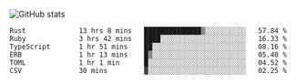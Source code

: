 ![GitHub stats](https://github-readme-stats.vercel.app/api?username=ksk001100&show_icons=true&theme=tokyonight)

<!--START_SECTION:waka-->

```text
Rust             13 hrs 8 mins   ██████████████▒░░░░░░░░░░   57.84 %
Ruby             3 hrs 42 mins   ████░░░░░░░░░░░░░░░░░░░░░   16.33 %
TypeScript       1 hr 51 mins    ██░░░░░░░░░░░░░░░░░░░░░░░   08.16 %
ERB              1 hr 13 mins    █▒░░░░░░░░░░░░░░░░░░░░░░░   05.40 %
TOML             1 hr 1 min      █░░░░░░░░░░░░░░░░░░░░░░░░   04.52 %
CSV              30 mins         ▓░░░░░░░░░░░░░░░░░░░░░░░░   02.25 %
```

<!--END_SECTION:waka-->
